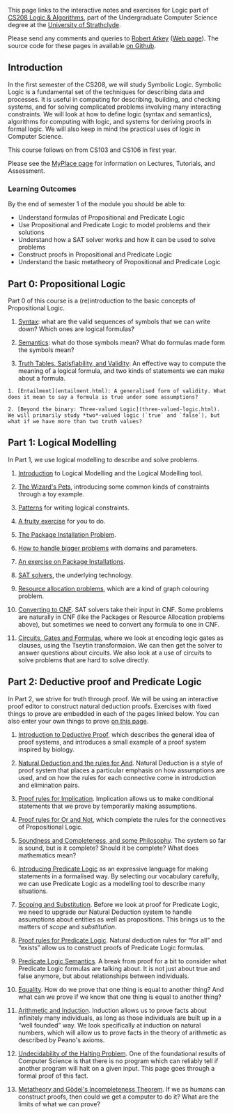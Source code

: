 This page links to the interactive notes and exercises for Logic part of [CS208 Logic & Algorithms](https://classes.myplace.strath.ac.uk/course/view.php?id=15121), part of the Undergraduate Computer Science degree at the [University of Strathclyde](https://www.strath.ac.uk/science/computerinformationsciences/).

Please send any comments and queries to [Robert Atkey](mailto:robert.atkey@strath.ac.uk) ([Web page](https://bentnib.org)). The source code for these pages in available [on Github](https://github.com/msp-strath/cs208-logic).

## Introduction

In the first semester of the CS208, we will study Symbolic Logic. Symbolic Logic is a fundamental set of the techniques for describing data and processes. It is useful in computing for describing, building, and checking systems, and for solving complicated problems involving many interacting constraints. We will look at how to define logic (syntax and semantics), algorithms for computing with logic, and systems for deriving proofs in formal logic. We will also keep in mind the practical uses of logic in Computer Science.

This course follows on from CS103 and CS106 in first year.

Please see the [MyPlace page](https://classes.myplace.strath.ac.uk/course/view.php?id=15121) for information on Lectures, Tutorials, and Assessment.

### Learning Outcomes

By the end of semester 1 of the module you should be able to:

- Understand formulas of Propositional and Predicate Logic
- Use Propositional and Predicate Logic to model problems and their solutions
- Understand how a SAT solver works and how it can be used to solve problems
- Construct proofs in Propositional and Predicate Logic
- Understand the basic metatheory of Propositional and Predicate Logic

## Part 0: Propositional Logic

Part 0 of this course is a (re)introduction to the basic concepts of Propositional Logic.

1. [Syntax](prop-logic-syntax.html): what are the valid sequences of symbols that we can write down? Which ones are logical formulas?

2. [Semantics](prop-logic-semantics.html): what do those symbols mean? What do formulas made form the symbols mean?

3. [Truth Tables, Satisfiability, and Validity](truth-tables.html): An effective way to compute the meaning of a logical formula, and two kinds of statements we can make about a formula.

```comment
1. [Entailment](entailment.html): A generalised form of validity. What does it mean to say a formula is true under some assumptions?

2. [Beyond the binary: Three-valued Logic](three-valued-logic.html). We will primarily study *two*-valued logic (`true` and `false`), but what if we have more than two truth values?
```

## Part 1: Logical Modelling

In Part 1, we use logical modelling to describe and solve problems.

1. [Introduction](logical-modelling-intro.html) to Logical Modelling and the Logical Modelling tool.

2. [The Wizard's Pets](wizards-pets.html), introducing some common kinds of constraints through a toy example.

3. [Patterns](patterns.html) for writing logical constraints.

4. [A fruity exercise](fruit-exercise.html) for you to do.

5. [The Package Installation Problem](packages.html).

6. [How to handle bigger problems](domains-and-parameters.html) with domains and parameters.

7. [An exercise on Package Installations](packages-exercise.html).

7. [SAT solvers](sat.html), the underlying technology.

8. [Resource allocation problems](resource-alloc.html), which are a kind of graph colouring problem.

9. [Converting to CNF](converting-to-cnf.html). SAT solvers take their input in CNF. Some problems are naturally in CNF (like the Packages or Resource Allocation problems above), but sometimes we need to convert any formula to one in CNF.

10. [Circuits, Gates and Formulas](circuits.html), where we look at encoding logic gates as clauses, using the Tseytin transformaion. We can then get the solver to answer questions about circuits. We also look at a use of circuits to solve problems that are hard to solve directly.

## Part 2: Deductive proof and Predicate Logic

In Part 2, we strive for truth through proof. We will be using an interactive proof editor to construct natural deduction proofs. Exercises with fixed things to prove are embedded in each of the pages linked below. You can also enter your own things to prove [on this page](prover.html).

1. [Introduction to Deductive Proof](proof-intro.html), which describes the general idea of proof systems, and introduces a small example of a proof system inspired by biology.

2. [Natural Deduction and the rules for And](natural-deduction-intro.html). Natural Deduction is a style of proof system that places a particular emphasis on how assumptions are used, and on how the rules for each connective come in introduction and elimination pairs.

3. [Proof rules for Implication](proof-implication.html). Implication allows us to make conditional statements that we prove by temporarily making assumptions.

4. [Proof rules for Or and Not](proof-or.html), which complete the rules for the connectives of Propositional Logic.

5. [Soundness and Completeness, and some Philosophy](sound-complete-meaning.html). The system so far is sound, but is it complete? Should it be complete? What does mathematics mean?

6. [Introducing Predicate Logic](pred-logic-intro.html) as an expressive language for making statements in a formalised way. By selecting our vocabulary carefully, we can use Predicate Logic as a modelling tool to describe many situations.

7. [Scoping and Substitution](scope-and-substitution.html). Before we look at proof for Predicate Logic, we need to upgrade our Natural Deduction system to handle assumptions about entities as well as propositions. This brings us to the matters of *scope* and *substitution*.

8. [Proof rules for Predicate Logic](pred-logic-rules.html). Natural deduction rules for “for all” and “exists” allow us to construct proofs of Predicate Logic formulas.

9. [Predicate Logic Semantics](pred-logic-semantics.html). A break from proof for a bit to consider what Predicate Logic formulas are talking about. It is not just about true and false anymore, but about relationships between individuals.

10. [Equality](equality.html). How do we prove that one thing is equal to another thing? And what can we prove if we know that one thing is equal to another thing?

11. [Arithmetic and Induction](induction.html). Induction allows us to prove facts about infinitely many individuals, as long as those individuals are built up in a “well founded” way. We look specifically at induction on natural numbers, which will allow us to prove facts in the theory of arithmetic as described by Peano's axioms.

12. [Undecidability of the Halting Problem](halting-problem.html). One of the foundational results of Computer Science is that there is no program which can reliably tell if another program will halt on a given input. This page goes through a formal proof of this fact.

13. [Metatheory and Gödel's Incompleteness Theorem](metatheory-automation.html). If we as humans can construct proofs, then could we get a computer to do it? What are the limits of what we can prove?

